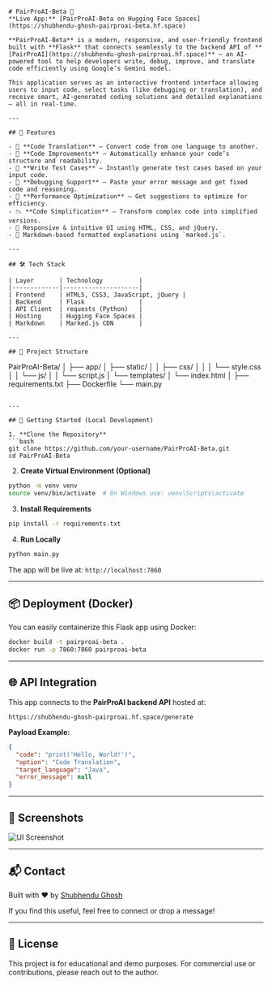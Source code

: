 ```
# PairProAI-Beta 🚀
**Live App:** [PairProAI-Beta on Hugging Face Spaces](https://shubhendu-ghosh-pairproai-beta.hf.space)

**PairProAI-Beta** is a modern, responsive, and user-friendly frontend built with **Flask** that connects seamlessly to the backend API of **[PairProAI](https://shubhendu-ghosh-pairproai.hf.space)** — an AI-powered tool to help developers write, debug, improve, and translate code efficiently using Google’s Gemini model.

This application serves as an interactive frontend interface allowing users to input code, select tasks (like debugging or translation), and receive smart, AI-generated coding solutions and detailed explanations — all in real-time.

---

## 🌟 Features

- 🔁 **Code Translation** – Convert code from one language to another.
- 🧹 **Code Improvements** – Automatically enhance your code’s structure and readability.
- 🧪 **Write Test Cases** – Instantly generate test cases based on your input code.
- 🔧 **Debugging Support** – Paste your error message and get fixed code and reasoning.
- 🚀 **Performance Optimization** – Get suggestions to optimize for efficiency.
- 📉 **Code Simplification** – Transform complex code into simplified versions.
- 🎯 Responsive & intuitive UI using HTML, CSS, and jQuery.
- 📑 Markdown-based formatted explanations using `marked.js`.

---

## 🛠️ Tech Stack

| Layer       | Technology          |
|-------------|---------------------|
| Frontend    | HTML5, CSS3, JavaScript, jQuery |
| Backend     | Flask               |
| API Client  | requests (Python)   |
| Hosting     | Hugging Face Spaces |
| Markdown    | Marked.js CDN       |

---

## 📁 Project Structure

```
PairProAI-Beta/
│
├── app/
│   ├── static/
│   │   ├── css/
│   │   │   └── style.css
│   │   └── js/
│   │       └── script.js
│   └── templates/
│       └── index.html
│
├── requirements.txt
├── Dockerfile
└── main.py
```

---

## 🚀 Getting Started (Local Development)

1. **Clone the Repository**
```bash
git clone https://github.com/your-username/PairProAI-Beta.git
cd PairProAI-Beta
```

2. **Create Virtual Environment (Optional)**
```bash
python -m venv venv
source venv/bin/activate  # On Windows use: venv\Scripts\activate
```

3. **Install Requirements**
```bash
pip install -r requirements.txt
```

4. **Run Locally**
```bash
python main.py
```

The app will be live at: `http://localhost:7860`

---

## 📦 Deployment (Docker)

You can easily containerize this Flask app using Docker:

```bash
docker build -t pairproai-beta .
docker run -p 7860:7860 pairproai-beta
```

---

## 🌐 API Integration

This app connects to the **PairProAI backend API** hosted at:
```
https://shubhendu-ghosh-pairproai.hf.space/generate
```

**Payload Example:**
```json
{
  "code": "print('Hello, World!')",
  "option": "Code Translation",
  "target_language": "Java",
  "error_message": null
}
```

---

## 📸 Screenshots

![UI Screenshot](https://via.placeholder.com/900x500?text=PairProAI+User+Interface) <!-- Optional: You can add real screenshots here -->

---

## 📬 Contact

Built with ❤️ by [Shubhendu Ghosh](https://www.linkedin.com/in/shubhendu-ghosh-ds/)

If you find this useful, feel free to connect or drop a message!

---

## 📄 License

This project is for educational and demo purposes. For commercial use or contributions, please reach out to the author.
```
